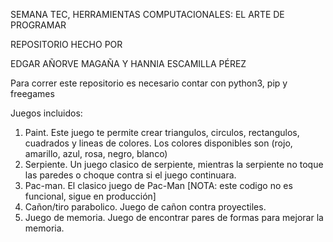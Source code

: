 SEMANA TEC, HERRAMIENTAS COMPUTACIONALES: EL ARTE DE PROGRAMAR

REPOSITORIO HECHO POR 

EDGAR AÑORVE MAGAÑA
Y
HANNIA ESCAMILLA PÉREZ

Para correr este repositorio es necesario contar con python3, pip y freegames

Juegos incluidos:
1. Paint. Este juego te permite crear triangulos, circulos, rectangulos, cuadrados y lineas de colores. Los colores disponibles son (rojo, amarillo, azul, rosa, negro, blanco)
2. Serpiente. Un juego clasico de serpiente, mientras la serpiente no toque las paredes o choque contra si el juego continuara. 
3. Pac-man. El clasico juego de Pac-Man [NOTA: este codigo no es funcional, sigue en producción]
4. Cañon/tiro parabolico. Juego de cañon contra proyectiles. 
5. Juego de memoria. Juego de encontrar pares de formas para mejorar la memoria. 
